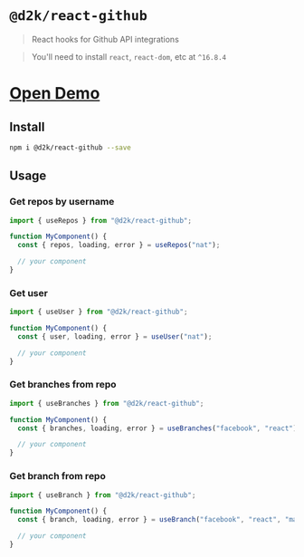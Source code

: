 # `@d2k/react-github`

> React hooks for Github API integrations

> You'll need to install `react`, `react-dom`, etc at `^16.8.4`

# [Open Demo](https://d2k-react-github.netlify.com/)

## Install

```sh
npm i @d2k/react-github --save
```

## Usage

### Get repos by username

```js
import { useRepos } from "@d2k/react-github";

function MyComponent() {
  const { repos, loading, error } = useRepos("nat");

  // your component
}
```

### Get user

```js
import { useUser } from "@d2k/react-github";

function MyComponent() {
  const { user, loading, error } = useUser("nat");

  // your component
}
```

### Get branches from repo

```js
import { useBranches } from "@d2k/react-github";

function MyComponent() {
  const { branches, loading, error } = useBranches("facebook", "react");

  // your component
}
```

### Get branch from repo

```js
import { useBranch } from "@d2k/react-github";

function MyComponent() {
  const { branch, loading, error } = useBranch("facebook", "react", "master");

  // your component
}
```
